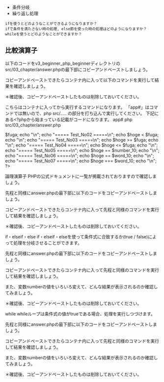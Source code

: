 - 条件分岐
- 繰り返し処理

```
ifを使うとどのようなことができるようになりますか？
ifで条件を満たさない時の処理, else節を使った時の処理はどのようになりますか？
whileを使うとどのようなことができますか？
```


## 比較演算子
以下のコードをv3_beginner_php_beginnerディレクトリのsrc/03_chapter/answer.phpの最下部にコピーアンドペーストしましょう。

コピーアンドペーストできたらコンテナ内に入って以下のコマンドを実行して結果を確認しましょう。

＊確認後、コピーアンドペーストしたものは削除しておいてください。

 こちらはコンテナに入ってから実行するコマンドになります。
 「app#」はコマンドでは無いので、php src/..... の部分を打ち込んで実行してください。
 下記にある<?phpから始まっている記載がコードになります。
app# php src/03_chapter/answer.php
<?php
$hoge = 10;
$fuga = 50;
$number_10 = 10;
$word_10 = '10';

# 以下trueなら1が表示され、falseなら何も表示されないので確認してみましょう。（見やすいように"\n"を使用しています）
echo "===== Test_No01 =====\n";
echo $hoge > $fuga;
echo "\n";

echo "===== Test_No02 =====\n";
echo $hoge < $fuga;
echo "\n";

echo "===== Test_No03 =====\n";
echo $hoge >= $fuga;
echo "\n";

echo "===== Test_No04 =====\n";
echo $hoge <= $fuga;
echo "\n";

echo "===== Test_No05 =====\n";
echo $hoge == $number_10;
echo "\n";

echo "===== Test_No06 =====\n";
echo $hoge == $word_10;
echo "\n";

echo "===== Test_No07 =====\n";
echo $hoge === $word_10;
echo "\n";
?>



論理演算子
PHPの公式ドキュメントに一覧が掲載されておりますので確認しましょう。

先程と同様にanswer.phpの最下部に以下のコードをコピーアンドペーストしましょう。

コピーアンドペーストできたらコンテナ内に入って先程と同様のコマンドを実行して結果を確認しましょう。

＊確認後、コピーアンドペーストしたものは削除しておいてください。

<?php
# 以下trueなら1が表示され、falseなら何も表示されないので確認してみましょう。（見やすいように"\n"を使用しています）
echo "===== Test_No01 =====\n";
echo (true && true);
echo "\n";

echo "===== Test_No02 =====\n";
echo (true && false);
echo "\n";

echo "===== Test_No03 =====\n";
echo (false && true);
echo "\n";

echo "===== Test_No04 =====\n";
echo (false && false);
echo "\n";

echo "===== Test_No05 =====\n";
echo (true || true);
echo "\n";

echo "===== Test_No06 =====\n";
echo (true || false);
echo "\n";

echo "===== Test_No07 =====\n";
echo (false || true);
echo "\n";

echo "===== Test_No08 =====\n";
echo (false || false);
echo "\n";
?>



if・elseif・else
if・elseif・elseを使って条件式に合致するか(true / false)によって処理を分岐させることができます。

<?php
if (条件式) {
    ~~~ 処理A ~~~
} elseif (条件式) {
    ~~~ 処理B ~~~
} else {
    ~~~ 処理C ~~~
}
?>
先程と同様にanswer.phpの最下部に以下のコードをコピーアンドペーストしましょう。

コピーアンドペーストできたらコンテナ内に入って先程と同様のコマンドを実行して結果を確認しましょう。

また、変数numberの値をいろいろ変えて、どんな結果が表示されるのか確認してみましょう。

＊確認後、コピーアンドペーストしたものは削除しておいてください。

<?php
$number = 3;
print "\n";

if ($number == 7) {
    print '七';
} elseif ($number == 5) {
    print '五';
} elseif ($number == 3) {
    print '三';
} else {
    print $number;
}

print "\n\n";
?>



while
whileループは条件式の値がtrueである場合、処理を実行しつづけます。

<?php
while (条件式)
    ~~~ 処理 ~~~
?>
先程と同様にanswer.phpの最下部に以下のコードをコピーアンドペーストしましょう。

コピーアンドペーストできたらコンテナ内に入って先程と同様のコマンドを実行して結果を確認しましょう。

また、変数numberの値をいろいろ変えて、どんな結果が表示されるのか確認してみましょう。

＊確認後、コピーアンドペーストしたものは削除しておいてください。

<?php
$number = 1;

print "\n";
print "=== プログラム開始 ===\n";

while ($number < 6) {
    print "\n";
    print "{$number}回目のループです";
    print "\n";
    $number = $number + 1;
}

print "=== プログラム終了 ===\n";
print "\n";
?>
